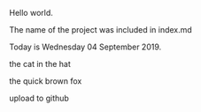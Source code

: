 Hello world.

The name of the project was included in index.md

Today is Wednesday 04 September 2019. 

the cat in the hat

the quick brown fox

upload to github

